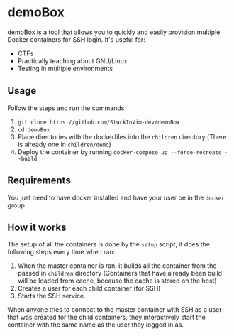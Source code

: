 # demoBox
demoBox is a tool that allows you to quickly and easily provision multiple Docker containers for SSH login.
It's useful for:
- CTFs
- Practically teaching about GNU/Linux
- Testing in multiple environments
## Usage
Follow the steps and run the commands
1.  `git clone https://github.com/StuckInVim-dev/demoBox`
2. `cd demoBox`
3. Place directories with the dockerfiles into the `children` directory (There is already one in `children/demo`)
4. Deploy the container by running `docker-compose up --force-recreate --build` 
## Requirements
You just need to have docker installed and have your user be in the `docker` group


## How it works
The setup of all the containers is done by the `setup` script, it does the following steps every time when ran:
1. When the master container is ran, it builds all the container from the passed in `children` directory (Containers that have already been build will be loaded from cache, because the cache is stored on the host)
2. Creates a user for each child container (for SSH)
3. Starts the SSH service.
   
When anyone tries to connect to the master container with SSH as a user that was created for the child containers, they interactively start the container with the same name as the user they logged in as.